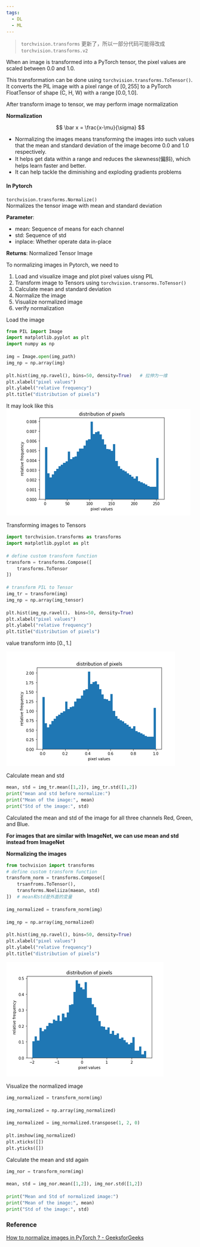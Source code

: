 ```yaml
---
tags:
  - DL
  - ML
---
```


> `torchvision.transforms` 更新了，所以一部分代码可能得改成`torchvision.transforms.v2`  

When an image is transformed into a PyTorch tensor, the pixel values are scaled between 0.0 and 1.0.  

This transformation can be done using `torchvision.transforms.ToTensor()`. It converts the PIL image with a pixel range of $[0, 255]$ to a PyTorch FloatTensor of shape (C, H, W) with a range $[0.0, 1.0]$.   

After transform image to tensor, we may perform image normalization   

**Normalization**   

$$
\bar x = \frac{x-\mu}{\sigma}
$$    

- Normalizing the images means transforming the images into such values that the mean and standard deviation of the image become 0.0 and 1.0 respectively.   
- It helps get data within a range and reduces the skewness(偏斜), which helps learn faster and better.  
- It can help tackle the diminishing and exploding gradients problems

#### In Pytorch

`torchvision.transforms.Normalize()`  
Normalizes the tensor image with mean and standard deviation  

**Parameter**: 
- mean: Sequence of means for each channel
- std:  Sequence of std
- inplace: Whether operate data in-place

**Returns**:  Normalized Tensor Image  

To normalizing images in Pytorch, we need to   
1. Load and visualize image and plot pixel values uisng PIL
2. Transform image to Tensors using `torchvision.transorms.ToTensor()`
3. Calculate mean and standard deviation
4. Normalize the image
5. Visualize normalized image
6. verify normalization


Load the image  
```python
from PIL import Image
import matplotlib.pyplot as plt
import numpy as np

img = Image.open(img_path)
img_np = np.array(img)

plt.hist(img_np.ravel(), bins=50, density=True)   # 拉伸为一维
plt.xlabel("pixel values")
plt.ylabel("relative frequency")
plt.title("distribution of pixels")
```

It may look like this   
![Pasted image 20240916085717](https://raw.githubusercontent.com/Emisaber/pic_obsidian/main/Pasted%20image%2020240916085717.png)  


Transforming images to Tensors  
```python
import torchvision.transforms as transforms
import matplotlib.pyplot as plt

# define custom transform function
transform = transforms.Compose([
	transforms.ToTensor
])

# transform PIL to Tensor
img_tr = transform(img)
img_np = np.array(img_tensor)

plt.hist(img_np.ravel()， bins=50, density=True)
plt.xlabel("pixel values")
plt.ylabel("relative frequency")
plt.title("distribution of pixels")
```

value transform into $[0., 1.]$  

![Pasted image 20240916090506](https://raw.githubusercontent.com/Emisaber/pic_obsidian/main/Pasted%20image%2020240916090506.png)  

Calculate mean and std  
```python
mean, std = img_tr.mean([1,2]), img_tr.std([1,2])
print("mean and std before normalize:")
print("Mean of the image:", mean)
print("Std of the image:", std)
```

Calculated the mean and std of the image for all three channels Red, Green, and Blue.   

**For images that are similar with ImageNet, we can use mean and std instead  from ImageNet**    


**Normalizing the images**  
```python
from tochvision import transforms
# define custom transform function
transform_norm = transforms.Compose([
	trsanfroms.ToTensor(),
	transforms.Noeliiza(maean, std)
])  # mean和std是外面的变量

img_normalized = transform_norm(img)
 
img_np = np.array(img_normalized)

plt.hist(img_np.ravel(), bins=50, density=True)
plt.xlabel("pixel values")
plt.ylabel("relative frequency")
plt.title("distribution of pixels")
```

![Pasted image 20240916093018](https://raw.githubusercontent.com/Emisaber/pic_obsidian/main/Pasted%20image%2020240916093018.png)  


Visualize the normalized image   
```python
img_normalized = transform_norm(img)

img_normalized = np.array(img_normalized)

img_normalized = img_normalized.transpose(1, 2, 0)

plt.imshow(img_normalized)
plt.xticks([])
plt.yticks([])
```


Calculate the mean and std again  
```python
img_nor = transform_norm(img)

mean, std = img_nor.mean([1,2]), img_nor.std([1,2])

print("Mean and Std of normalized image:")
print("Mean of the image:", mean)
print("Std of the image:", std)
```


### Reference

[How to normalize images in PyTorch ? - GeeksforGeeks](https://www.geeksforgeeks.org/how-to-normalize-images-in-pytorch/)

